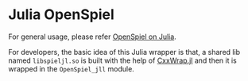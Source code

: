 # Julia OpenSpiel

For general usage, please refer
[OpenSpiel on Julia](https://openspiel.readthedocs.io/en/latest/julia.html).

For developers, the basic idea of this Julia wrapper is that, a shared lib named
`libspieljl.so` is built with the help of
[CxxWrap.jl](https://github.com/JuliaInterop/CxxWrap.jl) and then it is wrapped
in the `OpenSpiel_jll` module.
